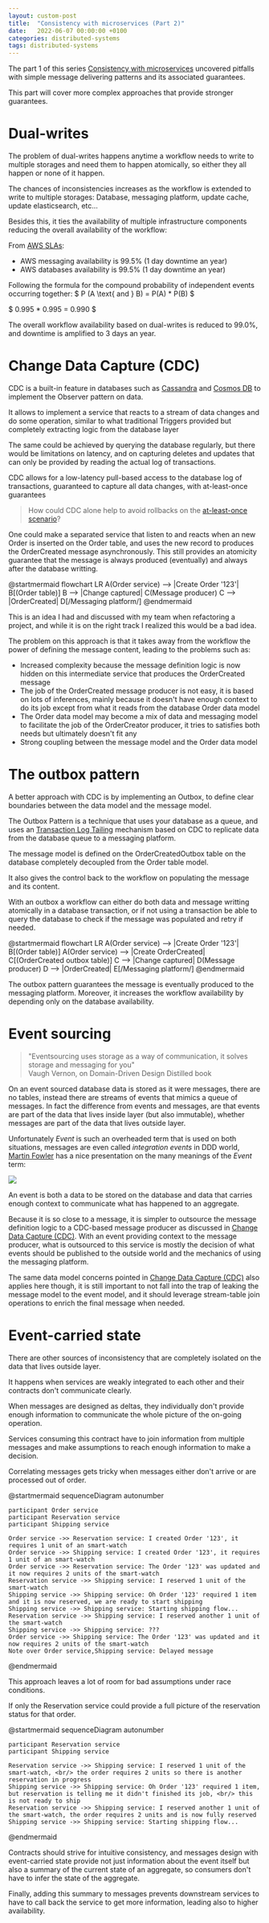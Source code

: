 ```yaml
---
layout: custom-post
title:  "Consistency with microservices (Part 2)"
date:   2022-06-07 00:00:00 +0100
categories: distributed-systems
tags: distributed-systems
---
```


The part 1 of this series [Consistency with microservices][article-part-1] uncovered pitfalls with simple message delivering patterns and its associated guarantees.

This part will cover more complex approaches that provide stronger guarantees.

# Dual-writes

The problem of dual-writes happens anytime a workflow needs to write to multiple storages and need them to happen atomically, so either they all happen or none of it happen.

The chances of inconsistencies increases as the workflow is extended to write to multiple storages: Database, messaging platform, update cache, update elasticsearch, etc...

Besides this, it ties the availability of multiple infrastructure components reducing the overall availability of the workflow:

From [AWS SLAs][aws-slas]:
- AWS messaging availability is 99.5% (1 day downtime an year)
- AWS databases availability is 99.5% (1 day downtime an year)

Following the formula for the compound probability of independent events occurring together:
$ P (A \text{ and } B) = P(A) * P(B) $

$ 0.995 * 0.995 = 0.990 $

The overall workflow availability based on dual-writes is reduced to 99.0%, and downtime is amplified to 3 days an year.

# Change Data Capture (CDC)

CDC is a built-in feature in databases such as [Cassandra][cassandra-cdc] and [Cosmos DB][cosmos-cdc] to implement the Observer pattern on data.

It allows to implement a service that reacts to a stream of data changes and do some operation, similar to what traditional Triggers provided but completely extracting logic from the database layer

The same could be achieved by querying the database regularly, but there would be limitations on latency, and on capturing deletes and updates that can only be provided by reading the actual log of transactions.

CDC allows for a low-latency pull-based access to the database log of transactions, guaranteed to capture all data changes, with at-least-once guarantees

> How could CDC alone help to avoid rollbacks on the [at-least-once scenario][article-part-1-rollback]?

One could make a separated service that listen to and reacts when an new Order is inserted on the Order table, and uses the new record to produces the OrderCreated message asynchronously.
This still provides an atomicity guarantee that the message is always produced (eventually) and always after the database writting.

@startmermaid
flowchart LR
    A(Order service) --> |Create Order '123'| B[(Order table)]
    B --> |Change captured| C(Message producer)
    C --> |OrderCreated| D[/Messaging platform/]
@endmermaid

This is an idea I had and discussed with my team when refactoring a project, and while it is on the right track I realized this would be a bad idea.

The problem on this approach is that it takes away from the workflow the power of defining the message content, leading to the problems such as:
* Increased complexity because the message definition logic is now hidden on this intermediate service that produces the OrderCreated message
* The job of the OrderCreated message producer is not easy, it is based on lots of inferences, mainly because it doesn't have enough context to do its job except from what it reads from the database Order data model
* The Order data model may become a mix of data and messaging model to facilitate the job of the OrderCreator producer, it tries to satisfies both needs but ultimately doesn't fit any
* Strong coupling between the message model and the Order data model

# The outbox pattern

A better approach with CDC is by implementing an Outbox, to define clear boundaries between the data model and the message model.

The Outbox Pattern is a technique that uses your database as a queue, and uses an [Transaction Log Tailing][transaction-log-tailling] mechanism based on CDC to replicate data from the database queue to a messaging platform.

The message model is defined on the OrderCreatedOutbox table on the database completely decoupled from the Order table model.

It also gives the control back to the workflow on populating the message and its content.

With an outbox a workflow can either do both data and message writting atomically in a database transaction, or if not using a transaction be able to query the database to check if the message was populated and retry if needed.

@startmermaid
flowchart LR
    A(Order service) --> |Create Order '123'| B[(Order table)]
    A(Order service) --> |Create OrderCreated| C[(OrderCreated outbox table)]
    C --> |Change captured| D(Message producer)
    D --> |OrderCreated| E[/Messaging platform/]
@endmermaid

The outbox pattern guarantees the message is eventually produced to the messaging platform.
Moreover, it increases the workflow availability by depending only on the database availability.

# Event sourcing

> "Eventsourcing uses storage as a way of communication, it solves storage and messaging for you" <br/>Vaugh Vernon, on Domain-Driven Design Distilled book

On an event sourced database data is stored as it were messages, there are no tables, instead there are streams of events that mimics a queue of messages.
In fact the difference from events and messages, are that events are part of the data that lives inside layer (but also immutable), whether messages are part of the data that lives outside layer.

Unfortunately *Event* is such an overheaded term that is used on both situations, messages are even called *integration events* in DDD world,
[Martin Fowler][martin-fowler-twitter] has a nice presentation on the many meanings of the *Event* term:

![](https://www.youtube.com/watch?v=STKCRSUsyP0&width=400&height=250)

An event is both a data to be stored on the database and data that carries enough context to communicate what has happened to an aggregate.

Because it is so close to a message, it is simpler to outsource the message definition logic to a CDC-based message producer as discussed in [Change Data Capture (CDC)](#change-data-capture-cdc).
With an event providing context to the message producer, what is outsourced to this service is mostly the decision of what events should be published to the outside world and the mechanics of using the messaging platform.

The same data model concerns pointed in [Change Data Capture (CDC)](#change-data-capture-cdc) also applies here though, it is still important to not fall into the trap of leaking the message model to the event model,
and it should leverage stream-table join operations to enrich the final message when needed.

# Event-carried state

There are other sources of inconsistency that are completely isolated on the data that lives outside layer.

It happens when services are weakly integrated to each other and their contracts don't communicate clearly.

When messages are designed as deltas, they individually don't provide enough information to communicate the whole picture of the on-going operation.

Services consuming this contract have to join information from multiple messages and make assumptions to reach enough information to make a decision.

Correlating messages gets tricky when messages either don't arrive or are processed out of order.

@startmermaid
sequenceDiagram
    autonumber

    participant Order service
    participant Reservation service
    participant Shipping service

    Order service ->> Reservation service: I created Order '123', it requires 1 unit of an smart-watch
    Order service ->> Shipping service: I created Order '123', it requires 1 unit of an smart-watch
    Order service ->> Reservation service: The Order '123' was updated and it now requires 2 units of the smart-watch
    Reservation service ->> Shipping service: I reserved 1 unit of the smart-watch
    Shipping service ->> Shipping service: Oh Order '123' required 1 item and it is now reserved, we are ready to start shipping
    Shipping service ->> Shipping service: Starting shipping flow...
    Reservation service ->> Shipping service: I reserved another 1 unit of the smart-watch
    Shipping service ->> Shipping service: ???
    Order service ->> Shipping service: The Order '123' was updated and it now requires 2 units of the smart-watch
    Note over Order service,Shipping service: Delayed message
@endmermaid

This approach leaves a lot of room for bad assumptions under race conditions.

If only the Reservation service could provide a full picture of the reservation status for that order.

@startmermaid
sequenceDiagram
    autonumber

    participant Reservation service
    participant Shipping service

    Reservation service ->> Shipping service: I reserved 1 unit of the smart-watch, <br/> the order requires 2 units so there is another reservation in progress
    Shipping service ->> Shipping service: Oh Order '123' required 1 item, but reservation is telling me it didn't finished its job, <br/> this is not ready to ship
    Reservation service ->> Shipping service: I reserved another 1 unit of the smart-watch, the order requires 2 units and is now fully reserved
    Shipping service ->> Shipping service: Starting shipping flow...
@endmermaid

Contracts should strive for intuitive consistency, and messages design with event-carried state provide not just information about the event itself but also a summary of the current state of an aggregate, so consumers don't have to infer the state of the aggregate.

Finally, adding this summary to messages prevents downstream services to have to call back the service to get more information, leading also to higher availability.

[martin-fowler-integration-database]: https://martinfowler.com/bliki/IntegrationDatabase.html
[pat-helland-paper]: https://queue.acm.org/detail.cfm?id=3415014
[saga]: https://microservices.io/patterns/data/saga.html
[aws-slas]: https://aws.amazon.com/legal/service-level-agreements/
[cosmos-cdc]: https://docs.microsoft.com/en-us/azure/cosmos-db/sql/change-feed-processor
[cassandra-cdc]: https://cassandra.apache.org/doc/latest/cassandra/operating/cdc.html
[transaction-log-tailling]: https://microservices.io/patterns/data/transaction-log-tailing.html
[martin-fowler-twitter]: https://twitter.com/martinfowler
[article-part-1]: 2022-06-07-consistency-with-microservices.html
[article-part-1-rollback]: 2022-06-07-consistency-with-microservices.html#at-least-once-delivery